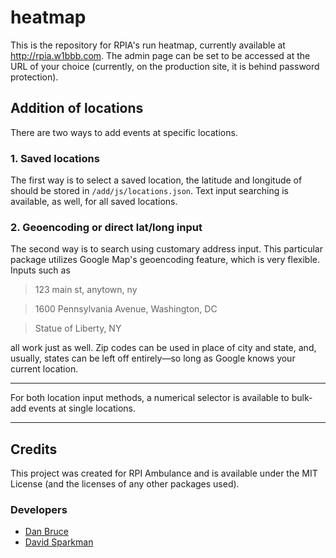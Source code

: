 # heatmap

This is the repository for RPIA's run heatmap, currently available at http://rpia.w1bbb.com. The admin page can be set to be accessed at the URL of your choice (currently, on the production site, it is behind password protection).

## Addition of locations
There are two ways to add events at specific locations.

### 1. Saved locations
The first way is to select a saved location, the latitude and longitude of should be stored in `/add/js/locations.json`. Text input searching is available, as well, for all saved locations.

### 2. Geoencoding or direct lat/long input
The second way is to search using customary address input. This particular package utilizes Google Map's geoencoding feature, which is very flexible. Inputs such as
>123 main st, anytown, ny

>1600 Pennsylvania Avenue, Washington, DC

>Statue of Liberty, NY

all work just as well. Zip codes can be used in place of city and state, and, usually, states can be left off entirely—so long as Google knows your current location.

---
For both location input methods, a numerical selector is available to bulk-add events at single locations.

---
## Credits
This project was created for RPI Ambulance and is available under the MIT License (and the licenses of any other packages used).
### Developers
* [Dan Bruce](http://github.com/ddbruce)
* [David Sparkman](http://github.com/David-Sparky)
